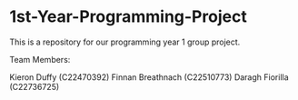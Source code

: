 # 1st-Year-Programming-Project

This is a repository for our programming year 1 group project.

Team Members:

Kieron Duffy (C22470392)
Finnan Breathnach (C22510773)
Daragh Fiorilla (C22736725)
